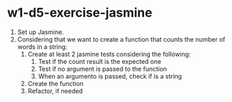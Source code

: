 # w1-d5-exercise-jasmine

1. Set up Jasmine.
2. Considering that we want to create a function that counts the number of words in a string:
   1. Create at least 2 jasmine tests considering the following:
      1. Test if the count result is the expected one
      2. Test if no argument is passed to the function
      3. When an argumento is passed, check if is a string
   2. Create the function
   3. Refactor, if needed
